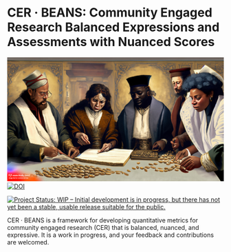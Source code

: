 # CER &middot; BEANS: Community Engaged Research Balanced Expressions and Assessments with Nuanced Scores

![Medieval academics counting beans as imagined by Adobe Firefly](assets/beancounters3.jpg) [![DOI](https://zenodo.org/badge/640974672.svg)](https://zenodo.org/badge/latestdoi/640974672)

<a href="https://www.repostatus.org/#wip"><img src="https://www.repostatus.org/badges/latest/wip.svg" alt="Project Status: WIP – Initial development is in progress, but there has not yet been a stable, usable release suitable for the public." /></a>

CER &middot; BEANS is a framework for developing quantitative metrics for community engaged research (CER) that is balanced, nuanced, and expressive. It is a work in progress, and your feedback and contributions are welcomed.